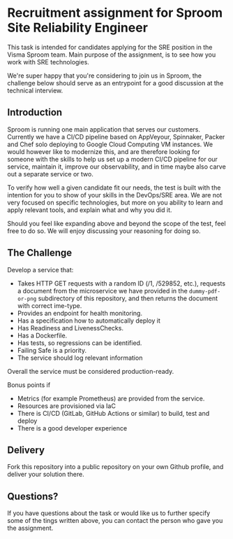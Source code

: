 # Recruitment assignment for Sproom Site Reliability Engineer

This task is intended for candidates applying for the SRE position in the Visma Sproom team. Main purpose of the assignment, is to see how you work with SRE technologies.

We're super happy that you're considering to join us in Sproom, the challenge below should serve as an entrypoint for a good discussion at the technical interview.

## Introduction

Sproom is running one main application that serves our customers. Currently we have a CI/CD pipeline based on AppVeyour, Spinnaker, Packer and Chef solo deploying to Google Cloud Computing VM instances. We would however like to modernize this, and are therefore looking for someone with the skills to help us set up a modern CI/CD pipeline for our service, maintain it, improve our observability, and in time maybe also carve out a separate service or two.


To verify how well a given candidate fit our needs, the test is built with the intention for you to show of your skills in the DevOps/SRE area. We are not very focused on specific technologies, but more on you ability to learn and apply relevant tools, and explain what and why you did it.

Should you feel like expanding above and beyond the scope of the test, feel free to do so. We will enjoy discussing your reasoning for doing so.

## The Challenge

Develop a service that:

* Takes HTTP GET requests with a random ID (/1, /529852, etc.), requests a 
  document from the microservice we have provided in the `dummy-pdf-or-png` 
  subdirectory of this repository, and then returns the document with correct 
  ime-type.
* Provides an endpoint for health monitoring.
* Has a specification how to automatically deploy it
* Has Readiness and LivenessChecks.
* Has a Dockerfile.
* Has tests, so regressions can be identified.
* Failing Safe is a priority.
* The service should log relevant information

Overall the service must be considered production-ready.

Bonus points if  

* Metrics (for example Prometheus) are provided from the service.
* Resources are provisioned via IaC
* There is CI/CD (GitLab, GitHub Actions or similar) to build, test and deploy
* There is a good developer experience

## Delivery

Fork this repository into a public repository on your own Github profile, and 
deliver your solution there.

## Questions?

If you have questions about the task or would like us to further specify some of
the tings written above, you can contact the person who gave you the assignment.
